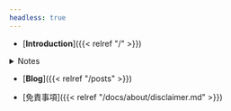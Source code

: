 ```yaml
---
headless: true
---
```


- [**Introduction**]({{< relref "/" >}})

<details>
 <summary>Notes</summary>

- 
 - [**プログラミング**]({{< relref "/docs/programming/jp_index.md" >}})
 - [**CTF**]({{< relref "/docs/ctf/ctf_index.md" >}})
 - [**フロントエンド**]({{< relref "/docs/front-end/front_index.md" >}})
 - [**クラウド(AWS)**]({{< relref "/docs/cloud/aws/aws_index.md" >}})

</details>

- [**Blog**]({{< relref "/posts" >}})

- [免責事項]({{< relref "/docs/about/disclaimer.md" >}})
